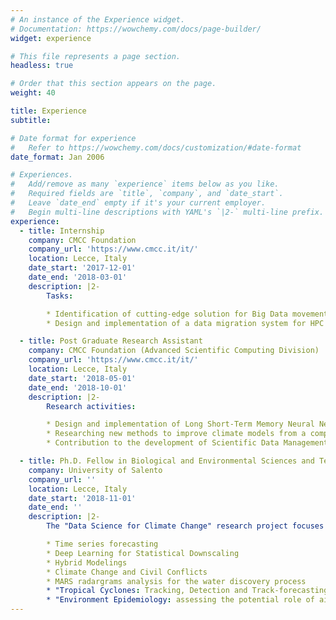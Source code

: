 ```yaml
---
# An instance of the Experience widget.
# Documentation: https://wowchemy.com/docs/page-builder/
widget: experience

# This file represents a page section.
headless: true

# Order that this section appears on the page.
weight: 40

title: Experience
subtitle:

# Date format for experience
#   Refer to https://wowchemy.com/docs/customization/#date-format
date_format: Jan 2006

# Experiences.
#   Add/remove as many `experience` items below as you like.
#   Required fields are `title`, `company`, and `date_start`.
#   Leave `date_end` empty if it's your current employer.
#   Begin multi-line descriptions with YAML's `|2-` multi-line prefix.
experience:
  - title: Internship
    company: CMCC Foundation
    company_url: 'https://www.cmcc.it/it/'
    location: Lecce, Italy
    date_start: '2017-12-01'
    date_end: '2018-03-01'
    description: |2-
        Tasks:

        * Identification of cutting-edge solution for Big Data movement in scientific environments
        * Design and implementation of a data migration system for HPC infrastructures

  - title: Post Graduate Research Assistant
    company: CMCC Foundation (Advanced Scientific Computing Division)
    company_url: 'https://www.cmcc.it/it/'
    location: Lecce, Italy
    date_start: '2018-05-01'
    date_end: '2018-10-01'
    description: |2-
        Research activities:

        * Design and implementation of Long Short-Term Memory Neural Networks for predicting daily mean sea levels for different coastal locations in the Southern Adriatic Northern Ionian (SANI) domain in the Mediterranean sea
        * Researching new methods to improve climate models from a computational standpoint, by exploiting Machine Learning and Deep Learning algorithms
        * Contribution to the development of Scientific Data Management activities relating to the Ophidia Big Data Analytics Framework

  - title: Ph.D. Fellow in Biological and Environmental Sciences and Technologies
    company: University of Salento
    company_url: ''
    location: Lecce, Italy
    date_start: '2018-11-01'
    date_end: ''
    description: |2-
        The "Data Science for Climate Change" research project focuses on the following topics:

        * Time series forecasting
        * Deep Learning for Statistical Downscaling
        * Hybrid Modelings
        * Climate Change and Civil Conflicts
        * MARS radargrams analysis for the water discovery process
        * "Tropical Cyclones: Tracking, Detection and Track-forecasting"
        * "Environment Epidemiology: assessing the potential role of air pollution on the COVID-19 mortality in Italy"
---
```

